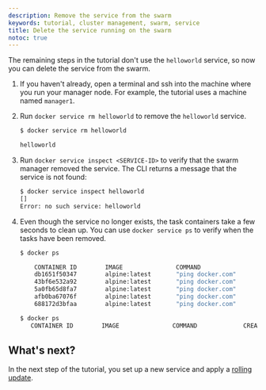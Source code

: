 ```yaml
---
description: Remove the service from the swarm
keywords: tutorial, cluster management, swarm, service
title: Delete the service running on the swarm
notoc: true
---
```


The remaining steps in the tutorial don't use the `helloworld` service, so now
you can delete the service from the swarm.

1.  If you haven't already, open a terminal and ssh into the machine where you
    run your manager node. For example, the tutorial uses a machine named
    `manager1`.

2.  Run `docker service rm helloworld` to remove the `helloworld` service.

    ```bash
    $ docker service rm helloworld

    helloworld
    ```

3.  Run `docker service inspect <SERVICE-ID>` to verify that the swarm manager
    removed the service. The CLI returns a message that the service is not
    found:

    ```bash
    $ docker service inspect helloworld
    []
    Error: no such service: helloworld
    ```

4.  Even though the service no longer exists, the task containers take a few
    seconds to clean up. You can use `docker service ps` to verify when the
    tasks have been removed.

    ```bash
    $ docker ps

        CONTAINER ID        IMAGE               COMMAND                  CREATED             STATUS              PORTS               NAMES
        db1651f50347        alpine:latest       "ping docker.com"        44 minutes ago      Up 46 seconds                           helloworld.5.9lkmos2beppihw95vdwxy1j3w
        43bf6e532a92        alpine:latest       "ping docker.com"        44 minutes ago      Up 46 seconds                           helloworld.3.a71i8rp6fua79ad43ycocl4t2
        5a0fb65d8fa7        alpine:latest       "ping docker.com"        44 minutes ago      Up 45 seconds                           helloworld.2.2jpgensh7d935qdc857pxulfr
        afb0ba67076f        alpine:latest       "ping docker.com"        44 minutes ago      Up 46 seconds                           helloworld.4.1c47o7tluz7drve4vkm2m5olx
        688172d3bfaa        alpine:latest       "ping docker.com"        45 minutes ago      Up About a minute                       helloworld.1.74nbhb3fhud8jfrhigd7s29we

    $ docker ps
       CONTAINER ID        IMAGE               COMMAND             CREATED             STATUS              PORTS               

    ```

## What's next?

In the next step of the tutorial, you set up a new service and apply a
[rolling update](rolling-update.md).

